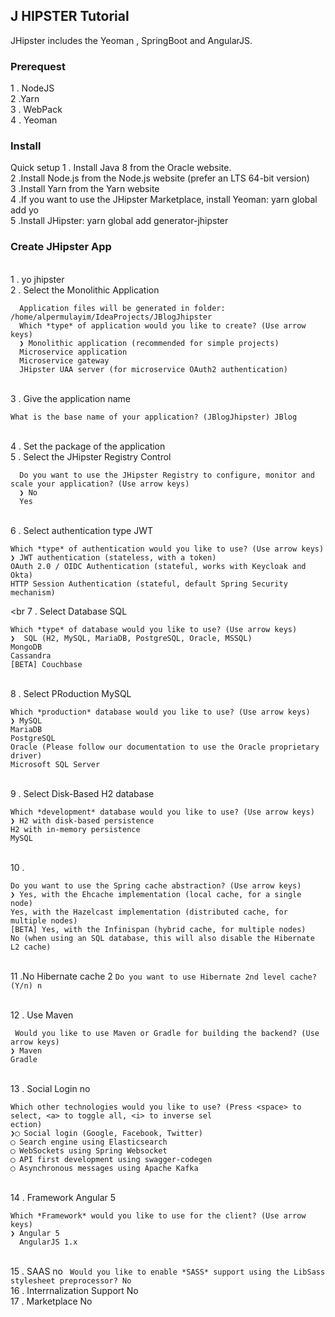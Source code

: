 ## J HIPSTER Tutorial
JHipster includes the Yeoman , SpringBoot and AngularJS.

### Prerequest
1 . NodeJS
<br> 2 .Yarn
<br> 3 . WebPack
<br> 4 . Yeoman

### Install
Quick setup
1 . Install Java 8 from the Oracle website.
<br> 2 .Install Node.js from the Node.js website (prefer an LTS 64-bit version)
<br> 3 .Install Yarn from the Yarn website
<br> 4 .If you want to use the JHipster Marketplace, install Yeoman: yarn global add yo
<br> 5 .Install JHipster: yarn global add generator-jhipster

### Create JHipster App 
<br> 1 . yo jhipster
<br> 2 . Select the Monolithic Application 
``` 
  Application files will be generated in folder: /home/alpermulayim/IdeaProjects/JBlogJhipster
  Which *type* of application would you like to create? (Use arrow keys)
  ❯ Monolithic application (recommended for simple projects) 
  Microservice application 
  Microservice gateway 
  JHipster UAA server (for microservice OAuth2 authentication) 
```

<br> 3 . Give the application name
```
What is the base name of your application? (JBlogJhipster) JBlog
```
<br> 4 . Set the package of the application
<br> 5 . Select the JHipster Registry Control <No>  
```
  Do you want to use the JHipster Registry to configure, monitor and scale your application? (Use arrow keys)
  ❯ No 
  Yes 
  ```
 <br> 6 . Select authentication type JWT
  ```
  Which *type* of authentication would you like to use? (Use arrow keys)
  ❯ JWT authentication (stateless, with a token) 
  OAuth 2.0 / OIDC Authentication (stateful, works with Keycloak and Okta) 
  HTTP Session Authentication (stateful, default Spring Security mechanism) 
```
  <br 7 . Select Database SQL
   ```
  Which *type* of database would you like to use? (Use arrow keys)
 ❯  SQL (H2, MySQL, MariaDB, PostgreSQL, Oracle, MSSQL) 
  MongoDB 
  Cassandra 
  [BETA] Couchbase 
```
   <br> 8 . Select PRoduction MySQL
  ```
  Which *production* database would you like to use? (Use arrow keys)
❯ MySQL 
  MariaDB 
  PostgreSQL 
  Oracle (Please follow our documentation to use the Oracle proprietary driver) 
  Microsoft SQL Server 
  ```
  <br> 9 . Select Disk-Based H2 database 
  ```
  Which *development* database would you like to use? (Use arrow keys)
❯ H2 with disk-based persistence 
  H2 with in-memory persistence 
  MySQL 
  ```
  <br> 10 . 
  ```
  Do you want to use the Spring cache abstraction? (Use arrow keys)
❯ Yes, with the Ehcache implementation (local cache, for a single node) 
  Yes, with the Hazelcast implementation (distributed cache, for multiple nodes) 
  [BETA] Yes, with the Infinispan (hybrid cache, for multiple nodes) 
  No (when using an SQL database, this will also disable the Hibernate L2 cache) 
  ```
  <br> 11 .No Hibernate cache 2 
  ```Do you want to use Hibernate 2nd level cache? (Y/n) n```
  
  <br> 12 . Use Maven 
  ```
   Would you like to use Maven or Gradle for building the backend? (Use arrow keys)
❯ Maven 
  Gradle 
  ```
  <br> 13 . Social Login no 
  ```
  Which other technologies would you like to use? (Press <space> to select, <a> to toggle all, <i> to inverse sel
ection)
❯◯ Social login (Google, Facebook, Twitter)
 ◯ Search engine using Elasticsearch
 ◯ WebSockets using Spring Websocket
 ◯ API first development using swagger-codegen
 ◯ Asynchronous messages using Apache Kafka
```

<br> 14 . Framework Angular 5 
```
Which *Framework* would you like to use for the client? (Use arrow keys)
❯ Angular 5 
  AngularJS 1.x 
```

<br> 15 . SAAS no 
``` Would you like to enable *SASS* support using the LibSass stylesheet preprocessor? No```
<br> 16 . Interrnalization Support No 
<br> 17 . Marketplace No 

```

